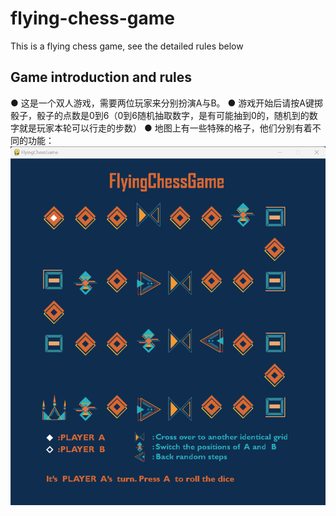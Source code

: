 # flying-chess-game
This is a flying chess game, see the detailed rules below

## **Game introduction and rules**
● 这是一个双人游戏，需要两位玩家来分别扮演A与B。
● 游戏开始后请按A键掷骰子，骰子的点数是0到6（0到6随机抽取数字，是有可能抽到0的，随机到的数字就是玩家本轮可以行走的步数）
● 地图上有一些特殊的格子，他们分别有着不同的功能：
![image](https://github.com/cobalt-sv/flying-chess-game/blob/main/img/img_01.png)
